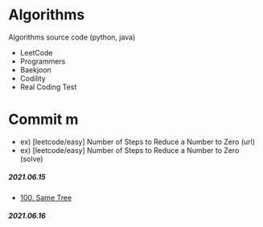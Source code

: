 # Algorithms
Algorithms source code (python, java)

- LeetCode
- Programmers
- Baekjoon
- Codility
- Real Coding Test

# Commit m
- ex) [leetcode/easy] Number of Steps to Reduce a Number to Zero (url)
- ex) [leetcode/easy] Number of Steps to Reduce a Number to Zero (solve)

##### 2021.06.15
- [100. Same Tree](https://leetcode.com/problems/same-tree/)

##### 2021.06.16
